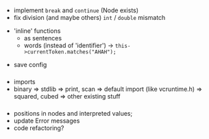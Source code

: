 ###

###
* implement `break` and `continue` (Node exists)
* fix division (and maybe others) `int` / `double` mismatch
+ 'inline' functions
	* as sentences
	- words (instead of 'identifier')
		-> ```this->currentToken.matches("AHAH");```
* save config
###
* imports
* binary
	=> stdlib
		=> print, scan
	=> default import (like vcruntime.h)
		=> squared, cubed
		=> other existing stuff
###
* positions in nodes and interpreted values;
* update Error messages
* code refactoring?

